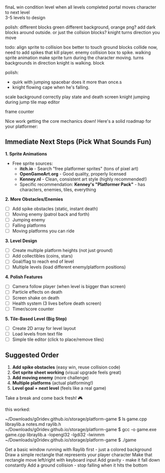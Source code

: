 finaL
win condition level when all levels completed
portal moves character to next level  
3-5 levels to design 














polish:
different blocks green
different background, orange png?
add dark blocks around outside. or just the collsion blocks?
knight turns direction you move








todo:
align sprite to collision box better to touch ground
blocks collide now, need to add spikes that kill player. enemy collision box to spike.
walking sprite animation
make sprite turn during the character moving. turns backgrounds in direction knight is walking.
block








polish:
- quirk with jumping spacebar does it more than once.s
- knight flowing cape when he's falling.


scale background correctly play state and death screen
knight jumping during jump
tile map editor











frame counter

Nice work getting the core mechanics down! Here's a solid roadmap for your platformer:

## Immediate Next Steps (Pick What Sounds Fun)

**1. Sprite Animations**
- Free sprite sources:
  - **itch.io** - Search "free platformer sprites" (tons of pixel art)
  - **OpenGameArt.org** - Good quality, properly licensed
  - **Kenney.nl** - Clean, consistent art style (highly recommended!)
  - Specific recommendation: **Kenney's "Platformer Pack"** - has characters, enemies, tiles, everything

**2. More Obstacles/Enemies**
- [ ] Add spike obstacles (static, instant death)
- [ ] Moving enemy (patrol back and forth)
- [ ] Jumping enemy
- [ ] Falling platforms
- [ ] Moving platforms you can ride

**3. Level Design**
- [ ] Create multiple platform heights (not just ground)
- [ ] Add collectibles (coins, stars)
- [ ] Goal/flag to reach end of level
- [ ] Multiple levels (load different enemy/platform positions)

**4. Polish Features**
- [ ] Camera follow player (when level is bigger than screen)
- [ ] Particle effects on death
- [ ] Screen shake on death
- [ ] Health system (3 lives before death screen)
- [ ] Timer/score counter

**5. Tile-Based Level (Big Step)**
- [ ] Create 2D array for level layout
- [ ] Load levels from text file
- [ ] Simple tile editor (click to place/remove tiles)

## Suggested Order
1. **Add spike obstacles** (easy win, reuse collision code)
2. **Get sprite sheet working** (visual upgrade feels great)
3. **Add moving enemy** (more challenge)
4. **Multiple platforms** (actual platforming!)
5. **Level goal + next level** (feels like a real game)

Take a break and come back fresh! 🎮














this worked:

~/Downloads/g0ridev.github.io/storage/platform-game $ ls
game.cpp     libraylib.a  notes.md     raylib.h
~/Downloads/g0ridev.github.io/storage/platform-game $ gcc -o game.exe game.cpp libraylib.a -lopengl32 -lgdi32 -lwinmm
~/Downloads/g0ridev.github.io/storage/platform-game $ ./game




Get a basic window running with Raylib first - just a colored background
Draw a simple rectangle that represents your player character
Make that rectangle move left/right with keyboard input
Add gravity - make it fall down constantly
Add a ground collision - stop falling when it hits the bottom